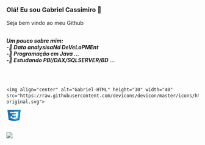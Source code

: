 ### Olá! Eu sou Gabriel Cassimiro 👋
Seja bem vindo ao meu Github 

##
<h5>Um pouco sobre mim:</5> 
<br>
  -💖<b> Data analysis</b>aNd  DeVeLoPMEnt 
<br>
  -🔭 Programação em Java ... 
<br>
  -🌱 Estudando PBI/DAX/SQLSERVER/BD ... 
<br>

##

<div>
 
</div> 
  <div style="display: inline_block"><br>
 
    <img align="center" alt="Gabriel-HTML" height="30" width="40" src="https://raw.githubusercontent.com/devicons/devicon/master/icons/html5/html5-original.svg">
  <img align="center" alt="Gabriel-CSS" height="30" width="40" src="https://raw.githubusercontent.com/devicons/devicon/master/icons/css3/css3-original.svg">
</div> 
  
  ## 
    
  <a href="https://www.linkedin.com/in/gabriel-cassimiro-606067145/" target="_blank"><img src="https://img.shields.io/badge/-LinkedIn-%230077B5?style=for-the-badge&logo=linkedin&logoColor=white" target="_blank"></a> 
 
    
